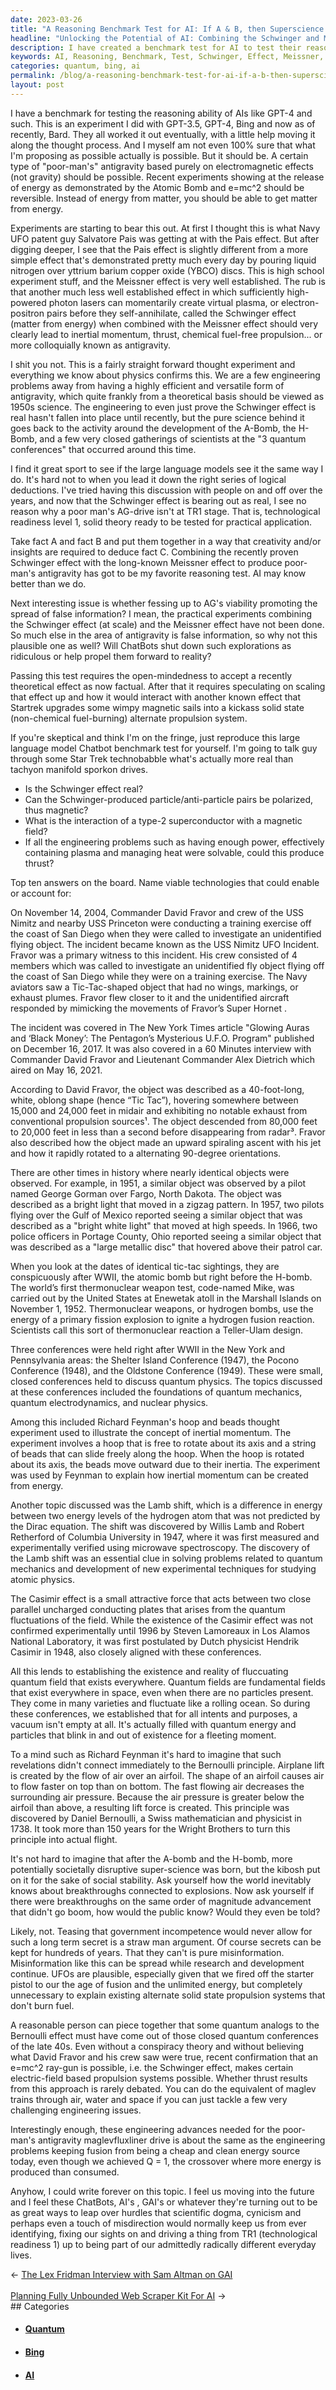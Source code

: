```yaml
---
date: 2023-03-26
title: "A Reasoning Benchmark Test for AI: If A & B, then Superscience... See!"
headline: "Unlocking the Potential of AI: Combining the Schwinger and Meissner Effects to Create a Fuel-Free Propulsion System"
description: I have created a benchmark test for AI to test their reasoning ability, combining two facts - the Schwinger effect and the Meissner effect - that could lead to a form of propulsion that does not require chemical fuel. I have tested this theory on language models like GPT-3.5, GPT-4, Bing, and Bard, and have seen the potential of ChatBots, AI's, GAI's, and other technological advancements to help us make predictions.
keywords: AI, Reasoning, Benchmark, Test, Schwinger, Effect, Meissner, Effect, Propulsion, Chemical, Fuel, Language, Models, GPT-3.5, GPT-4, Bing, Bard, ChatBots, GAI's, TR1, Quantum, Fields, Lamb, Shift, Casimir, Effect, Richard, Feynman, Bernoulli, Principle, Daniel, Bernoulli, 1738, Wright, Brothers, Flight, Scientific
categories: quantum, bing, ai
permalink: /blog/a-reasoning-benchmark-test-for-ai-if-a-b-then-superscience-see/
layout: post
---
```



I have a benchmark for testing the reasoning ability of AIs like GPT-4 and
such. This is an experiment I did with GPT-3.5, GPT-4, Bing and now as of
recently, Bard. They all worked it out eventually, with a little help moving it
along the thought process. And I myself am not even 100% sure that what I'm
proposing as possible actually is possible. But it should be. A certain type of
"poor-man's" antigravity based purely on electromagnetic effects (not gravity)
should be possible. Recent experiments showing at the release of energy as
demonstrated by the Atomic Bomb and e=mc^2 should be reversible. Instead of
energy from matter, you should be able to get matter from energy.

Experiments are starting to bear this out. At first I thought this is what Navy
UFO patent guy Salvatore Pais was getting at with the Pais effect. But after
digging deeper, I see that the Pais effect is slightly different from a more
simple effect that's demonstrated pretty much every day by pouring liquid
nitrogen over yttrium barium copper oxide (YBCO) discs. This is high school
experiment stuff, and the Meissner effect is very well established. The rub is
that another much less well established effect in which sufficiently
high-powered photon lasers can momentarily create virtual plasma, or
electron-positron pairs before they self-annihilate, called the Schwinger
effect (matter from energy) when combined with the Meissner effect should very
clearly lead to inertial momentum, thrust, chemical fuel-free propulsion... or
more colloquially known as antigravity.

I shit you not. This is a fairly straight forward thought experiment and
everything we know about physics confirms this. We are a few engineering
problems away from having a highly efficient and versatile form of antigravity,
which quite frankly from a theoretical basis should be viewed as 1950s science.
The engineering to even just prove the Schwinger effect is real hasn't fallen
into place until recently, but the pure science behind it goes back to the
activity around the development of the A-Bomb, the H-Bomb, and a few very
closed gatherings of scientists at the "3 quantum conferences" that occurred
around this time.

I find it great sport to see if the large language models see it the same way I
do. It's hard not to when you lead it down the right series of logical
deductions. I've tried having this discussion with people on and off over the
years, and now that the Schwinger effect is bearing out as real, I see no
reason why a poor man's AG-drive isn't at TR1 stage. That is, technological
readiness level 1, solid theory ready to be tested for practical application.

Take fact A and fact B and put them together in a way that creativity and/or
insights are required to deduce fact C. Combining the recently proven Schwinger
effect with the long-known Meissner effect to produce poor-man's antigravity
has got to be my favorite reasoning test. AI may know better than we do.

Next interesting issue is whether fessing up to AG's viability promoting the
spread of false information? I mean, the practical experiments combining the
Schwinger effect (at scale) and the Meissner effect have not been done. So much
else in the area of antigravity is false information, so why not this plausible
one as well? Will ChatBots shut down such explorations as ridiculous or help
propel them forward to reality?

Passing this test requires the open-mindedness to accept a recently theoretical
effect as now factual. After that it requires speculating on scaling that
effect up and how it would interact with another known effect that Startrek
upgrades some wimpy magnetic sails into a kickass solid state (non-chemical
fuel-burning) alternate propulsion system.

If you're skeptical and think I'm on the fringe, just reproduce this large
language model Chatbot benchmark test for yourself. I'm going to talk guy
through some Star Trek technobabble what's actually more real than tachyon
manifold sporkon drives.

- Is the Schwinger effect real?
- Can the Schwinger-produced particle/anti-particle pairs be polarized, thus magnetic?
- What is the interaction of a type-2 superconductor with a magnetic field?
- If all the engineering problems such as having enough power, effectively containing plasma and managing heat were solvable, could this produce thrust?

Top ten answers on the board. Name viable technologies that could enable or
account for:

On November 14, 2004, Commander David Fravor and crew of the USS Nimitz and
nearby USS Princeton were conducting a training exercise off the coast of San
Diego when they were called to investigate an unidentified flying object. The
incident became known as the USS Nimitz UFO Incident. Fravor was a primary
witness to this incident. His crew consisted of 4 members which was called to
investigate an unidentified fly object flying off the coast of San Diego while
they were on a training exercise. The Navy aviators saw a Tic-Tac-shaped object
that had no wings, markings, or exhaust plumes. Fravor flew closer to it and
the unidentified aircraft responded by mimicking the movements of Fravor’s
Super Hornet .

The incident was covered in The New York Times article "Glowing Auras and
‘Black Money’: The Pentagon’s Mysterious U.F.O. Program" published on December
16, 2017. It was also covered in a 60 Minutes interview with Commander David
Fravor and Lieutenant Commander Alex Dietrich which aired on May 16, 2021.

According to David Fravor, the object was described as a 40-foot-long, white,
oblong shape (hence “Tic Tac”), hovering somewhere between 15,000 and 24,000
feet in midair and exhibiting no notable exhaust from conventional propulsion
sources¹. The object descended from 80,000 feet to 20,000 feet in less than a
second before disappearing from radar³. Fravor also described how the object
made an upward spiraling ascent with his jet and how it rapidly rotated to a
alternating 90-degree orientations.

There are other times in history where nearly identical objects were observed.
For example, in 1951, a similar object was observed by a pilot named George
Gorman over Fargo, North Dakota. The object was described as a bright light
that moved in a zigzag pattern. In 1957, two pilots flying over the Gulf of
Mexico reported seeing a similar object that was described as a "bright white
light" that moved at high speeds. In 1966, two police officers in Portage
County, Ohio reported seeing a similar object that was described as a "large
metallic disc" that hovered above their patrol car.

When you look at the dates of identical tic-tac sightings, they are
conspicuously after WWII, the atomic bomb but right before the H-bomb. The
world’s first thermonuclear weapon test, code-named Mike, was carried out by
the United States at Enewetak atoll in the Marshall Islands on November 1,
1952. Thermonuclear weapons, or hydrogen bombs, use the energy of a primary
fission explosion to ignite a hydrogen fusion reaction. Scientists call this
sort of thermonuclear reaction a Teller-Ulam design.

Three conferences were held right after WWII in the New York and Pennsylvania
areas: the Shelter Island Conference (1947), the Pocono Conference (1948), and
the Oldstone Conference (1949). These were small, closed conferences held to
discuss quantum physics. The topics discussed at these conferences included the
foundations of quantum mechanics, quantum electrodynamics, and nuclear physics.

Among this included Richard Feynman's hoop and beads thought experiment used to
illustrate the concept of inertial momentum. The experiment involves a hoop
that is free to rotate about its axis and a string of beads that can slide
freely along the hoop. When the hoop is rotated about its axis, the beads move
outward due to their inertia. The experiment was used by Feynman to explain how
inertial momentum can be created from energy.

Another topic discussed was the Lamb shift, which is a difference in energy
between two energy levels of the hydrogen atom that was not predicted by the
Dirac equation. The shift was discovered by Willis Lamb and Robert Retherford
of Columbia University in 1947, where it was first measured and experimentally
verified using microwave spectroscopy. The discovery of the Lamb shift was an
essential clue in solving problems related to quantum mechanics and development
of new experimental techniques for studying atomic physics.

The Casimir effect is a small attractive force that acts between two close
parallel uncharged conducting plates that arises from the quantum fluctuations
of the field. While the existence of the Casimir effect was not confirmed
experimentally until 1996 by Steven Lamoreaux in Los Alamos National
Laboratory, it was first postulated by Dutch physicist Hendrik Casimir in 1948,
also closely aligned with these conferences.

All this lends to establishing the existence and reality of fluccuating quantum
field that exists everywhere. Quantum fields are fundamental fields that exist
everywhere in space, even when there are no particles present. They come in
many varieties and fluctuate like a rolling ocean. So during these conferences,
we established that for all intents and purposes, a vacuum isn't empty at all.
It's actually filled with quantum energy and particles that blink in and out of
existence for a fleeting moment.

To a mind such as Richard Feynman it's hard to imagine that such revelations
didn't connect immediately to the Bernoulli principle. Airplane lift is created
by the flow of air over an airfoil. The shape of an airfoil causes air to flow
faster on top than on bottom. The fast flowing air decreases the surrounding
air pressure. Because the air pressure is greater below the airfoil than above,
a resulting lift force is created. This principle was discovered by Daniel
Bernoulli, a Swiss mathematician and physicist in 1738. It took more than 150
years for the Wright Brothers to turn this principle into actual flight.

It's not hard to imagine that after the A-bomb and the H-bomb, more potentially
societally disruptive super-science was born, but the kibosh put on it for the
sake of social stability. Ask yourself how the world inevitably knows about
breakthroughs connected to explosions. Now ask yourself if there were
breakthroughs on the same order of magnitude advancement that didn't go boom,
how would the public know? Would they even be told?

Likely, not. Teasing that government incompetence would never allow for such a
long term secret is a straw man argument. Of course secrets can be kept for
hundreds of years. That they can't is pure misinformation. Misinformation like
this can be spread while research and development continue. UFOs are plausible,
especially given that we fired off the starter pistol to our the age of fusion
and the unlimited energy, but completely unnecessary to explain existing
alternate solid state propulsion systems that don't burn fuel.

A reasonable person can piece together that some quantum analogs to the
Bernoulli effect must have come out of those closed quantum conferences of the
late 40s. Even without a conspiracy theory and without believing what David
Fravor and his crew saw were true, recent confirmation that an e=mc^2 ray-gun
is possible, i.e. the Schwinger effect, makes certain electric-field based
propulsion systems possible. Whether thrust results from this approach is
rarely debated. You can do the equivalent of maglev trains through air, water
and space if you can just tackle a few very challenging engineering issues.

Interestingly enough, these engineering advances needed for the poor-man's
antigravity maglevfluxliner drive is about the same as the engineering problems
keeping fusion from being a cheap and clean energy source today, even though we
achieved Q = 1, the crossover where more energy is produced than consumed.

Anyhow, I could write forever on this topic. I feel us moving into the future
and I feel these ChatBots, AI's , GAI's or whatever they're turning out to be
as great ways to leap over hurdles that scientific dogma, cynicism and perhaps
even a touch of misdirection would normally keep us from ever identifying,
fixing our sights on and driving a thing from TR1 (technological readiness 1)
up to being part of our admittedly radically different everyday lives.


<div class="arrow-links"><div class="post-nav-prev"><span class="arrow">&larr;&nbsp;</span><a href="/blog/the-lex-fridman-interview-with-sam-altman-on-gai/">The Lex Fridman Interview with Sam Altman on GAI</a></div> &nbsp; <div class="post-nav-next"><a href="/blog/planning-fully-unbounded-web-scraper-kit-for-ai/">Planning Fully Unbounded Web Scraper Kit For AI</a><span class="arrow">&nbsp;&rarr;</span></div></div>
## Categories

<ul>
<li><h4><a href='/quantum/'>Quantum</a></h4></li>
<li><h4><a href='/bing/'>Bing</a></h4></li>
<li><h4><a href='/ai/'>AI</a></h4></li></ul>